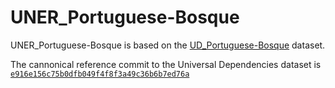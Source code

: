 # UNER_Portuguese-Bosque

UNER_Portuguese-Bosque is based on the [UD_Portuguese-Bosque](https://github.com/UniversalDependencies/UD_Portuguese-Bosque) dataset.

The cannonical reference commit to the Universal Dependencies dataset is [`e916e156c75b0dfb049f4f8f3a49c36b6b7ed76a`](https://github.com/UniversalDependencies/UD_Portuguese-Bosque/tree/e916e156c75b0dfb049f4f8f3a49c36b6b7ed76a)
